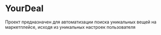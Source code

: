# YourDeal
Проект предназначен для автоматизации поиска уникальных вещей на маркетплейсе, исходя из уникальных настроек пользователя

